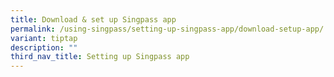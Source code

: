 ```yaml
---
title: Download & set up Singpass app
permalink: /using-singpass/setting-up-singpass-app/download-setup-app/
variant: tiptap
description: ""
third_nav_title: Setting up Singpass app
---
```

